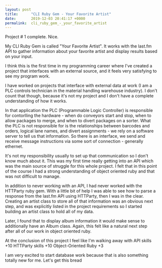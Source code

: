 ```yaml
---
layout: post
title:      "CLI Ruby Gem - Your Favorite Artist"
date:       2019-12-03 20:41:17 +0000
permalink:  cli_ruby_gem_-_your_favorite_artist
---
```



Project # 1 complete. Nice.

My CLI Ruby Gem is called "Your Favorite Artist". It works with the last.fm API to gather information about your favorite artist and display results based on your input.

I think this is the first time in my programming career where I've created a project that interfaces with an external source, and it feels very satisfying to see my program work. 

I have worked on projects that interface with external data at work (I am a PLC controls technician in the material handling warehouse industry). I don't count that though, because it's not my project and I don't have a complete understanding of how it works. 

In that application the PLC (Programmable Logic Controller) is responsible for contorlling the hardware - when do conveyors start and stop, when to allow packages to merge, and when to divert packages on a sorter. What the PLC is not responsible for is the relationships between barcodes and orders, logical lane names, and divert assignments - we rely on a software server to tell us that information. So there is an interface, we send and receive message instructions via some sort of connection - generally ethernet. 

It's not my responsibility usually to set up that communication so I don't know much about it. This was my first time really getting into an API which was the main source of struggle for this whole project. I felt that in this point of the course I had a strong understanding of object oriented ruby and that was not difficult to manage.

In addition to never working with an API, I had never worked with the HTTParty ruby gem. With a little bit of help I was able to see how to parse a response from the last.fm API using HTTParty, then I was in the clear. Creating an artist class to store all of that information was an obvious next step, and was explicitly listed in the project requirements so I started building an artist class to hold all of my data.

Later, I found that to display album information it would make sense to additionally have an Album class. Again, this felt like a natural next step after all of our work in object oriented ruby. 

At the conclusion of this project I feel like I'm walking away with 
API skills +10
HTTParty skills +10
Object-Oriented Ruby +3 

I am very excited to start database work because that is also something totally new for me. 
Let's get this bread 
